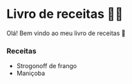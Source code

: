 # Livro de receitas :man_cook:

Olá! Bem vindo ao meu livro de receitas :wave:

### Receitas

- Strogonoff de frango
- Maniçoba
